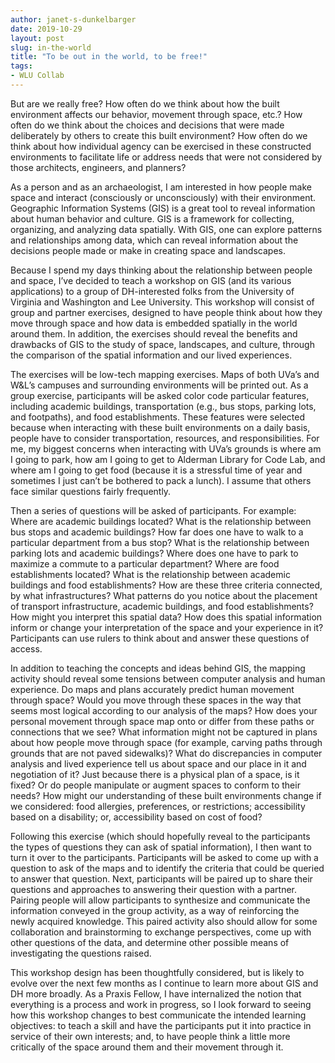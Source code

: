 ```yaml
---
author: janet-s-dunkelbarger
date: 2019-10-29
layout: post
slug: in-the-world
title: "To be out in the world, to be free!"
tags:
- WLU Collab
---
```

But are we really free? How often do we think about how the built environment affects our behavior, movement through space, etc.? How often do we think about the choices and decisions that were made deliberately by others to create this built environment? How often do we think about how individual agency can be exercised in these constructed environments to facilitate life or address needs that were not considered by those architects, engineers, and planners?

As a person and as an archaeologist, I am interested in how people make space and interact (consciously or unconsciously) with their environment. Geographic Information Systems (GIS) is a great tool to reveal information about human behavior and culture. GIS is a framework for collecting, organizing, and analyzing data spatially. With GIS, one can explore patterns and relationships among data, which can reveal information about the decisions people made or make in creating space and landscapes.

Because I spend my days thinking about the relationship between people and space, I’ve decided to teach a workshop on GIS (and its various applications) to a group of DH-interested folks from the University of Virginia and Washington and Lee University. This workshop will consist of group and partner exercises, designed to have people think about how they move through space and how data is embedded spatially in the world around them. In addition, the exercises should reveal the benefits and drawbacks of GIS to the study of space, landscapes, and culture, through the comparison of the spatial information and our lived experiences.

The exercises will be low-tech mapping exercises. Maps of both UVa’s and W&L’s campuses and surrounding environments will be printed out. As a group exercise, participants will be asked color code particular features, including academic buildings, transportation (e.g., bus stops, parking lots, and footpaths), and food establishments. These features were selected because when interacting with these built environments on a daily basis, people have to consider transportation, resources, and responsibilities. For me, my biggest concerns when interacting with UVa’s grounds is where am I going to park, how am I going to get to Alderman Library for Code Lab, and where am I going to get food (because it is a stressful time of year and sometimes I just can’t be bothered to pack a lunch). I assume that others face similar questions fairly frequently.

Then a series of questions will be asked of participants. For example: Where are academic buildings located? What is the relationship between bus stops and academic buildings? How far does one have to walk to a particular department from a bus stop? What is the relationship between parking lots and academic buildings? Where does one have to park to maximize a commute to a particular department? Where are food establishments located? What is the relationship between academic buildings and food establishments? How are these three criteria connected, by what infrastructures? What patterns do you notice about the placement of transport infrastructure, academic buildings, and food establishments? How might you interpret this spatial data? How does this spatial information inform or change your interpretation of the space and your experience in it? Participants can use rulers to think about and answer these questions of access.

In addition to teaching the concepts and ideas behind GIS, the mapping activity should reveal some tensions between computer analysis and human experience. Do maps and plans accurately predict human movement through space? Would you move through these spaces in the way that seems most logical according to our analysis of the maps? How does your personal movement through space map onto or differ from these paths or connections that we see? What information might not be captured in plans about how people move through space (for example, carving paths through grounds that are not paved sidewalks)? What do discrepancies in computer analysis and lived experience tell us about space and our place in it and negotiation of it? Just because there is a physical plan of a space, is it fixed? Or do people manipulate or augment spaces to conform to their needs? How might our understanding of these built environments change if we considered: food allergies, preferences, or restrictions; accessibility based on a disability; or, accessibility based on cost of food?

Following this exercise (which should hopefully reveal to the participants the types of questions they can ask of spatial information), I then want to turn it over to the participants. Participants will be asked to come up with a question to ask of the maps and to identify the criteria that could be queried to answer that question. Next, participants will be paired up to share their questions and approaches to answering their question with a partner. Pairing people will allow participants to synthesize and communicate the information conveyed in the group activity, as a way of reinforcing the newly acquired knowledge. This paired activity also should allow for some collaboration and brainstorming to exchange perspectives, come up with other questions of the data, and determine other possible means of investigating the questions raised.

This workshop design has been thoughtfully considered, but is likely to evolve over the next few months as I continue to learn more about GIS and DH more broadly. As a Praxis Fellow, I have internalized the notion that everything is a process and work in progress, so I look forward to seeing how this workshop changes to best communicate the intended learning objectives: to teach a skill and have the participants put it into practice in service of their own interests; and, to have people think a little more critically of the space around them and their movement through it.
